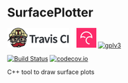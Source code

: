 # SurfacePlotter

[![Travis CI logo](TravisCI.png)](https://travis-ci.org)
![Whitespace](Whitespace.png)
[![Codecov logo](Codecov.png)](https://www.codecov.io)
[![gplv3](http://www.gnu.org/graphics/gplv3-88x31.png)](http://www.gnu.org/licenses/gpl.html)

[![Build Status](https://travis-ci.org/richelbilderbeek/SurfacePlotter.svg?branch=master)](https://travis-ci.org/richelbilderbeek/SurfacePlotter)
[![codecov.io](https://codecov.io/github/richelbilderbeek/SurfacePlotter/coverage.svg?branch=master)](https://codecov.io/github/richelbilderbeek/SurfacePlotter?branch=master)

C++ tool to draw surface plots
